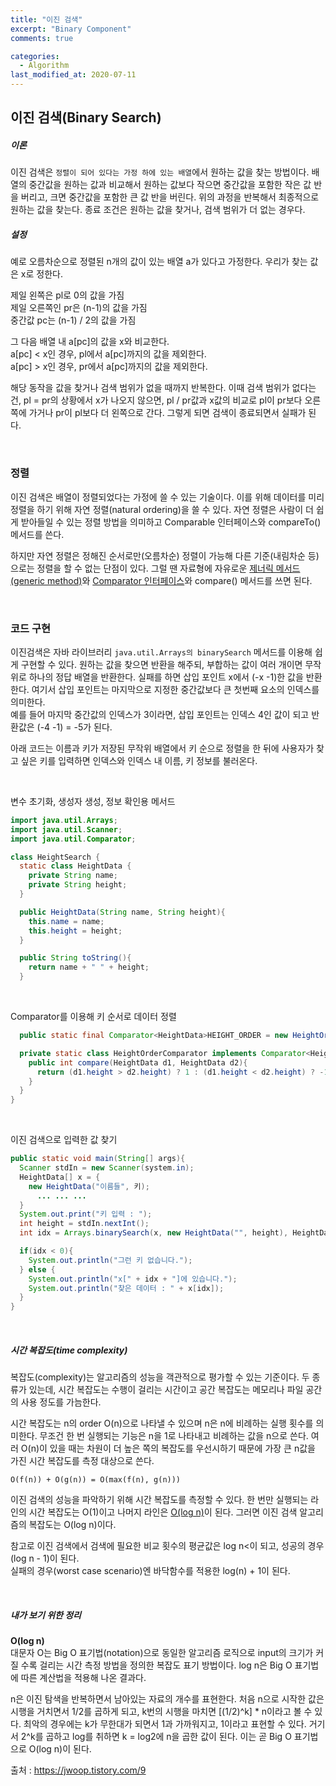 ```yaml
---
title: "이진 검색"
excerpt: "Binary Component"
comments: true

categories:
  - Algorithm
last_modified_at: 2020-07-11
---
```

## 이진 검색(Binary Search)
##### 이론
이진 검색은 `정렬이 되어 있다는 가정 하에 있는 배열`에서 원하는 값을 찾는 방법이다.
배열의 중간값을 원하는 값과 비교해서 원하는 값보다 작으면 중간값을 포함한 작은 값 반을 버리고, 크면 중간값을 포함한 큰 값 반을 버린다.
위의 과정을 반복해서 최종적으로 원하는 값을 찾는다.
종료 조건은 원하는 값을 찾거나, 검색 범위가 더 없는 경우다.

##### 설정
예로 오름차순으로 정렬된 n개의 값이 있는 배열 a가 있다고 가정한다.
우리가 찾는 값은 x로 정한다.

제일 왼쪽은 pl로 0의 값을 가짐   
제일 오른쪽인 pr은 (n-1)의 값을 가짐   
중간값 pc는 (n-1) / 2의 값을 가짐   

그 다음 배열 내 a[pc]의 값을 x와 비교한다.   
a[pc] < x인 경우, pl에서 a[pc]까지의 값을 제외한다.   
a[pc] > x인 경우, pr에서 a[pc]까지의 값을 제외한다.

해당 동작을 값을 찾거나 검색 범위가 없을 때까지 반복한다.
이때 검색 범위가 없다는 건, pl = pr의 상황에서 x가 나오지 않으면, pl / pr값과 x값의 비교로 pl이 pr보다 오른쪽에 가거나 pr이 pl보다 더 왼쪽으로 간다.
그렇게 되면 검색이 종료되면서 실패가 된다.

<br>

### 정렬
이진 검색은 배열이 정렬되었다는 가정에 쓸 수 있는 기술이다.
이를 위해 데이터를 미리 정렬을 하기 위해 자연 정렬(natural ordering)을 쓸 수 있다.
자연 정렬은 사람이 더 쉽게 받아들일 수 있는 정렬 방법을 의미하고 Comparable<T> 인터페이스와 compareTo() 메서드를 쓴다.

하지만 자연 정렬은 정해진 순서로만(오름차순) 정렬이 가능해 다른 기준(내림차순 등)으로는 정렬을 할 수 없는 단점이 있다.
그럴 땐 자료형에 자유로운 <u>제너릭 메서드(generic method)</u>와 <u>Comparator 인터페이스</u>와 compare() 메서드를 쓰면 된다.

<br>

### 코드 구현
이진검색은 자바 라이브러리 `java.util.Arrays의 binarySearch` 메서드를 이용해 쉽게 구현할 수 있다.
원하는 값을 찾으면 반환을 해주되, 부합하는 값이 여러 개이면 무작위로 하나의 정답 배열을 반환한다.
실패를 하면 삽입 포인트 x에서 (-x -1)한 값을 반환한다.
여기서 삽입 포인트는 마지막으로 지정한 중간값보다 큰 첫번째 요소의 인덱스를 의미한다.   
예를 들어 마지막 중간값의 인덱스가 3이라면, 삽입 포인트는 인덱스 4인 값이 되고 반환값은 (-4 -1) = -5가 된다.

아래 코드는 이름과 키가 저장된 무작위 배열에서 키 순으로 정렬을 한 뒤에 사용자가 찾고 싶은 키를 입력하면 인덱스와 인덱스 내 이름, 키 정보를 불러온다.

<br>

변수 초기화, 생성자 생성, 정보 확인용 메서드
```java
import java.util.Arrays;
import java.util.Scanner;
import java.util.Comparator;

class HeightSearch {
  static class HeightData {
    private String name;
    private String height;
  }

  public HeightData(String name, String height){
    this.name = name;
    this.height = height;
  }

  public String toString(){
    return name + " " + height;
  }
```

<br>

Comparator를 이용해 키 순서로 데이터 정렬
```java
  public static final Comparator<HeightData>HEIGHT_ORDER = new HeightOrderComparator();

  private static class HeightOrderComparator implements Comparator<HeightData> {
    public int compare(HeightData d1, HeightData d2){
      return (d1.height > d2.height) ? 1 : (d1.height < d2.height) ? -1 : 0;
    }
  }
}
```

<br>

이진 검색으로 입력한 값 찾기
```java
public static void main(String[] args){
  Scanner stdIn = new Scanner(system.in);
  HeightData[] x = {
    new HeightData("이름들", 키);
      ... ... ...
  }
  System.out.print("키 입력 : ");
  int height = stdIn.nextInt();
  int idx = Arrays.binarySearch(x, new HeightData("", height), HeightData.HEIGHT_ORDER);

  if(idx < 0){
    System.out.println("그런 키 없습니다.");
  } else {
    System.out.println("x[" + idx + "]에 있습니다.");
    System.out.println("찾은 데이터 : " + x[idx]);
  }
}
```

<br>

##### 시간 복잡도(time complexity)
복잡도(complexity)는 알고리즘의 성능을 객관적으로 평가할 수 있는 기준이다.
두 종류가 있는데, 시간 복잡도는 수행이 걸리는 시간이고 공간 복잡도는 메모리나 파일 공간의 사용 정도를 가늠한다.

시간 복잡도는 n의 order O(n)으로 나타낼 수 있으며 n은 n에 비례하는 실행 횟수를 의미한다.
무조건 한 번 실행되는 기능은 n을 1로 나타내고 비례하는 값을 n으로 쓴다.
여러 O(n)이 있을 때는 차원이 더 높은 쪽의 복잡도를 우선시하기 때문에 가장 큰 n값을 가진 시간 복잡도를 측정 대상으로 쓴다.

`O(f(n)) + O(g(n)) = O(max(f(n), g(n)))`

이진 검색의 성능을 파악하기 위해 시간 복잡도를 측정할 수 있다.
한 번만 실행되는 라인의 시간 복잡도는 O(1)이고 나머지 라인은 <u>O(log n)</u>이 된다.
그러면 이진 검색 알고리즘의 복잡도는 O(log n)이다.

참고로 이진 검색에서 검색에 필요한 비교 횟수의 평균값은 log n<이 되고,
성공의 경우 (log n - 1)이 된다.   
실패의 경우(worst case scenario)엔 바닥함수를 적용한 log(n) + 1이 된다.

<br>

##### 내가 보기 위한 정리
<b>O(log n)</b>   
대문자 O는 Big O 표기법(notation)으로 동일한 알고리즘 로직으로 input의 크기가 커질 수록 걸리는 시간 측정 방법을 정의한 복잡도 표기 방법이다. log n은 Big O 표기법에 따른 계산법을 적용해 나온 결과다.   

n은 이진 탐색을 반복하면서 남아있는 자료의 개수를 표현한다.
처음 n으로 시작한 값은 시행을 거치면서 1/2를 곱하게 되고, k번의 시행을 마치면 [(1/2)^k] * n이라고 볼 수 있다. 최악의 경우에는 k가 무한대가 되면서 1과 가까워지고, 1이라고 표현할 수 있다.
거기서 2^k를 곱하고 log를 취하면 k = log2에 n을 곱한 값이 된다.
이는 곧 Big O 표기법으로 O(log n)이 된다.

출처 : <https://jwoop.tistory.com/9>
